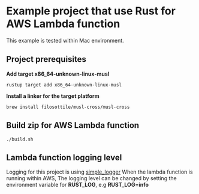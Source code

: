 # Example project that use Rust for AWS Lambda function

This example is tested within Mac environment.

## Project prerequisites

**Add target x86_64-unknown-linux-musl**

```
rustup target add x86_64-unknown-linux-musl
```

**Install a linker for the target platform**

```
brew install filosottile/musl-cross/musl-cross
```

## Build zip for AWS Lambda function

```
./build.sh
```

## Lambda function logging level

Logging for this project is using [simple_logger](https://docs.rs/simple_logger/1.16.0/simple_logger/)
When the lambda function is running within AWS, The logging level can be changed by setting the environment variable for **RUST_LOG**, e.g **RUST_LOG=info**
